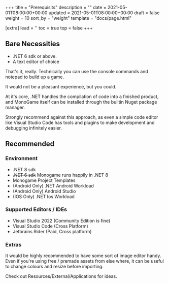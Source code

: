 +++
title = "Prerequisits"
description = ""
date = 2021-05-01T08:00:00+00:00
updated = 2021-05-01T08:00:00+00:00
draft = false
weight = 10
sort_by = "weight"
template = "docs/page.html"

[extra]
lead = ''
toc = true
top = false
+++
## Bare Necessities
- .NET 6 sdk or above.
- A text editor of choice

That's it, really. Technically you can use the console commands and notepad to build up a game.

It would not be a pleasant experience, but you could.

At it's core, .NET handles the compilation of code into a finished product, and MonoGame itself can be installed through
the builtin Nuget package manager. 

Strongly recommend against this approach, as even a simple code editor like Visual 
Studio Code has tools and plugins to make development and debugging infinitely easier.

## Recommended

### Environment

- .NET 8 sdk
- ~~.NET 6 sdk~~ Monogame runs happily in .NET 8
- Monogame Project Templates
- (Android Only) .NET Android Workload
- (Android Only) Android Studio
- (IOS Only) .NET Ios Workload

### Supported Editors / IDEs

- Visual Studio 2022 (Community Edition is fine)
- Visual Studio Code (Cross Platform)
- Jetbrains Rider (Paid, Cross platform)

### Extras

It would be highly recommended to have some sort of image editor handy. Even if you're using free / premade assets from 
else where, it can be useful to change colours and resize before importing.

Check out Resources/External/Applications for ideas.